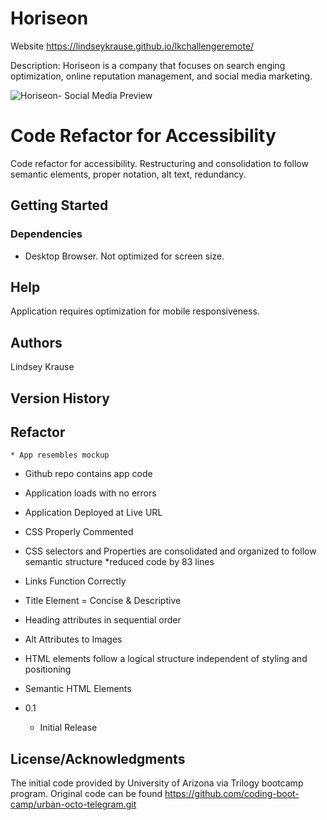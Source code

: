 # Horiseon
Website https://lindseykrause.github.io/lkchallengeremote/

Description: Horiseon is a company that focuses on search enging optimization, online reputation management, and social media marketing. 


![Horiseon- Social Media Preview](https://user-images.githubusercontent.com/79954805/111884538-80d18a00-897f-11eb-9646-d9299f0f8b20.png)

# Code Refactor for Accessibility
Code refactor for accessibility.  Restructuring and consolidation to follow semantic elements, proper notation, alt text, redundancy. 

## Getting Started

### Dependencies

* Desktop Browser.  Not optimized for screen size.

## Help
Application requires optimization for mobile responsiveness.

## Authors

Lindsey Krause

## Version History

## Refactor
    * App resembles mockup

   * Github repo contains app code

   * Application loads with no errors

   * Application Deployed at Live URL

   * CSS Properly Commented

   * CSS selectors and Properties are consolidated and organized to follow semantic structure
      *reduced code by 83 lines

   * Links Function Correctly

   * Title Element = Concise & Descriptive

   * Heading attributes in sequential order

   * Alt Attributes to Images

   * HTML elements follow a logical structure independent of styling and positioning

   * Semantic HTML Elements

* 0.1
    * Initial Release

## License/Acknowledgments
The initial code provided by University of Arizona via Trilogy bootcamp program.  Original code can be found https://github.com/coding-boot-camp/urban-octo-telegram.git
